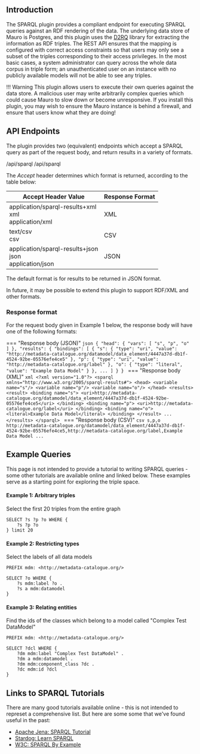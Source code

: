 ## Introduction

The SPARQL plugin provides a compliant endpoint for executing SPARQL queries against an RDF rendering of the data. The underlying data store of Mauro
is Postgres, and this plugin uses the [D2RQ](http://d2rq.org) library for extracting the information as RDF triples. The REST API ensures that the
mapping is configured with correct access constraints so that users may only see a subset of the triples corresponding to their access privileges. In
the most basic cases, a system administrator can query across the whole data corpus in triple form; an unauthenticated user on an instance with no
publicly available models will not be able to see any triples.

!!! Warning 
    This plugin allows users to execute their own queries against the data store. A malicious user may write arbitrarily complex queries which
    could cause Mauro to slow down or become unresponsive. If you install this plugin, you may wish to ensure the Mauro instance is behind a firewall,
    and ensure that users know what they are doing!

## API Endpoints

The plugin provides two (equivalent) endpoints which accept a SPARQL query as part of the request body, and return results in a variety of formats.

<endpoint class="get">/api/sparql</endpoint>
<endpoint class="post">/api/sparql</endpoint>

The *Accept* header determines which format is returned, according to the table below:

<table>
  <thead>
    <tr>
      <th>Accept Header Value</th>
      <th>Response Format</th>
    </tr>
  </thead>
  <tbody>
    <tr>
      <td>application/sparql-results+xml
        <br/>xml
        <br/>application/xml
      </td>
      <td>XML</td>
    </tr>
    <tr>
      <td>text/csv
        <br/>csv
      </td>
      <td>CSV</td>
    </tr>
    <tr>
      <td>application/sparql-results+json
        <br/>json
        <br/>application/json
      </td>
      <td>JSON</td>
    </tr>
  </tbody>
</table>

The default format is for results to be returned in JSON format.

In future, it may be possible to extend this plugin to support RDF/XML and other formats.

### Response format

For the request body given in Example 1 below, the response body will have one of the following formats:  

=== "Response body (JSON)"
    ```json
    {
      "head": {
        "vars": [
          "s",
          "p",
          "o"
        ]
      },
      "results": {
        "bindings": [
          {
            "s": {
              "type": "uri",
              "value": "http://metadata-catalogue.org/datamodel/data_element/4447a37d-db1f-4524-92be-05576efe4ce5"
            },
            "p": {
              "type": "uri",
              "value": "http://metadata-catalogue.org/label"
            },
            "o": {
              "type": "literal",
              "value": "Example Data Model"
            }
          },
          ...
        ]
      }
    }
    ```
=== "Response body (XML)"
    ```xml
    <?xml version="1.0"?>
    <sparql xmlns="http://www.w3.org/2005/sparql-results#">
      <head>
        <variable name="s"/>
        <variable name="p"/>
        <variable name="o"/>
      </head>
      <results>
        <result>
          <binding name="s">
            <uri>http://metadata-catalogue.org/datamodel/data_element/4447a37d-db1f-4524-92be-05576efe4ce5</uri>
          </binding>
          <binding name="p">
            <uri>http://metadata-catalogue.org/label</uri>
          </binding>
          <binding name="o">
            <literal>Example Data Model</literal>
          </binding>
        </result>
        ...
      </results>
    </sparql>
    ```
=== "Response body (CSV)"
    ```csv
    s,p,o
    http://metadata-catalogue.org/datamodel/data_element/4447a37d-db1f-4524-92be-05576efe4ce5,http://metadata-catalogue.org/label,Example Data Model
    ...
    ```





## Example Queries

This page is not intended to provide a tutorial to writing SPARQL queries - some other tutorials are available online and linked below.  These 
examples serve as a starting point for exploring the triple space.

#### Example 1: Arbitrary triples

Select the first 20 triples from the entire graph

```sparql
SELECT ?s ?p ?o WHERE { 
    ?s ?p ?o 
} limit 20
```

#### Example 2: Restricting types

Select the labels of all data models

```sparql
PREFIX mdm: <http://metadata-catalogue.org/>

SELECT ?o WHERE {
    ?s mdm:label ?o .
    ?s a mdm:datamodel
}
```

#### Example 3: Relating entities

Find the ids of the classes which belong to a model called "Complex Test DataModel"

```sparql
PREFIX mdm: <http://metadata-catalogue.org/>

SELECT ?dcl WHERE { 
    ?dm mdm:label "Complex Test DataModel" .
    ?dm a mdm:datamodel .
    ?dm mdm:component_class ?dc .
    ?dc mdm:id ?dcl
}
```

## Links to SPARQL Tutorials

There are many good tutorials available online - this is not intended to represet a comprehensive list. But here are some some that we've found useful
in the past:

- [Apache Jena: SPARQL Tutorial](https://jena.apache.org/tutorials/sparql.html)
- [Stardog: Learn SPARQL](https://www.stardog.com/tutorials/sparql/)
- [W3C: SPARQL By Example](https://www.w3.org/2009/Talks/0615-qbe/)
